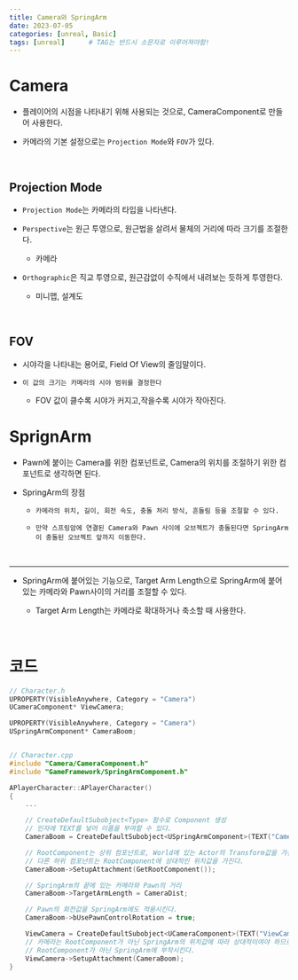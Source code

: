 ```yaml
---
title: Camera와 SpringArm
date: 2023-07-05
categories: [unreal, Basic]
tags: [unreal]		# TAG는 반드시 소문자로 이루어져야함!
---
```


**Camera**
===========

* 플레이어의 시점을 나타내기 위해 사용되는 것으로, CameraComponent로 만들어 사용한다.

* 카메라의 기본 설정으로는 `Projection Mode`와 `FOV`가 있다.

<br>

**Projection Mode**
------------
  * `Projection Mode`는 카메라의 타입을 나타낸다.

  *  `Perspective`는 원근 투영으로, 원근법을 살려서 물체의 거리에 따라 크기를 조절한다.
     * 카메라
  
  *  `Orthographic`은 직교 투영으로, 원근감없이 수직에서 내려보는 듯하게 투영한다.
     * 미니맵, 설계도

<br>

**FOV**
----------

* 시야각을 나타내는 용어로, Field Of View의 줄임말이다.

* `이 값의 크기는 카메라의 시야 범위를 결정한다`

  * FOV 값이 클수록 시야가 커지고,작을수록 시야가 작아진다.

**SprignArm**
==========

* Pawn에 붙이는 Camera를 위한 컴포넌트로, Camera의 위치를 조절하기 위한 컴포넌트로 생각하면 된다.

* SpringArm의 장점

  * `카메라의 위치, 길이, 회전 속도, 충돌 처리 방식, 흔들림 등을 조절할 수 있다.`

  * `만약 스프링암에 연결된 Camera와 Pawn 사이에 오브젝트가 충돌된다면 SpringArm이 충돌된 오브젝트 앞까지 이동한다.`


<br>

-----------

* SpringArm에 붙어있는 기능으로, Target Arm Length으로 SpringArm에 붙어있는 카메라와 Pawn사이의 거리를 조절할 수 있다.

  * Target Arm Length는 카메라로 확대하거나 축소할 때 사용한다.



<br>

**코드**
===========

```c++
// Character.h
UPROPERTY(VisibleAnywhere, Category = "Camera")
UCameraComponent* ViewCamera;

UPROPERTY(VisibleAnywhere, Category = "Camera")
USpringArmComponent* CameraBoom;


// Character.cpp
#include "Camera/CameraComponent.h"
#include "GameFramework/SpringArmComponent.h"

APlayerCharacter::APlayerCharacter()
{
    ...

    // CreateDefaultSubobject<Type> 함수로 Component 생성
    // 인자에 TEXT를 넣어 이름을 부여할 수 있다.
    CameraBoom = CreateDefaultSubobject<USpringArmComponent>(TEXT("CameraBoom"));

    // RootComponent는 상위 컴포넌트로, World에 있는 Actor의 Transform값을 가진다.
    // 다른 하위 컴포넌트는 RootComponent에 상대적인 위치값을 가진다.
    CameraBoom->SetupAttachment(GetRootComponent());

    // SpringArm의 끝에 있는 카메라와 Pawn의 거리
    CameraBoom->TargetArmLength = CameraDist;  

    // Pawn의 회전값을 SpringArm에도 적용시킨다.
    CameraBoom->bUsePawnControlRotation = true; 

    ViewCamera = CreateDefaultSubobject<UCameraComponent>(TEXT("ViewCamera"));
    // 카메라는 RootComponent가 아닌 SpringArm의 위치값에 따라 상대적이여야 하므로
    // RootComponent가 아닌 SpringArm에 부착시킨다.
    ViewCamera->SetupAttachment(CameraBoom);
}
```